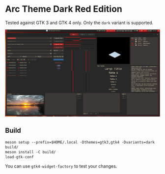 # Arc Theme Dark Red Edition

Tested against GTK 3 and GTK 4 only. Only the `dark` variant is supported.

![A screenshot of the Arc theme dark red edition](https://raw.githubusercontent.com/ShellCode33/arc-theme-dark-red/master/.github/arc-theme-dark-red.png)

## Build

```
meson setup --prefix=$HOME/.local -Dthemes=gtk3,gtk4 -Dvariants=dark build/
meson install -C build/
load-gtk-conf
```

You can use `gtk4-widget-factory` to test your changes.
